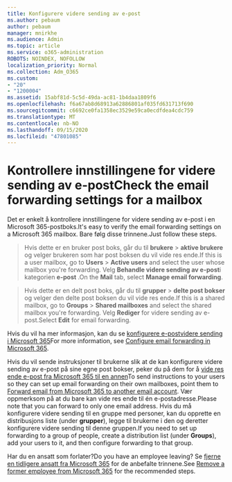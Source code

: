 ```yaml
---
title: Konfigurere videre sending av e-post
ms.author: pebaum
author: pebaum
manager: mnirkhe
ms.audience: Admin
ms.topic: article
ms.service: o365-administration
ROBOTS: NOINDEX, NOFOLLOW
localization_priority: Normal
ms.collection: Adm_O365
ms.custom:
- "20"
- "1200004"
ms.assetid: 15abf81d-5c5d-49da-ac81-1b4daa1809f6
ms.openlocfilehash: f6a67ab8d68913a62886801af035fd631713f690
ms.sourcegitcommit: c6692ce0fa1358ec3529e59ca0ecdfdea4cdc759
ms.translationtype: MT
ms.contentlocale: nb-NO
ms.lasthandoff: 09/15/2020
ms.locfileid: "47801085"
---
```

# <a name="check-the-email-forwarding-settings-for-a-mailbox"></a><span data-ttu-id="25724-102">Kontrollere innstillingene for videre sending av e-post</span><span class="sxs-lookup"><span data-stu-id="25724-102">Check the email forwarding settings for a mailbox</span></span>

<span data-ttu-id="25724-103">Det er enkelt å kontrollere innstillingene for videre sending av e-post i en Microsoft 365-postboks.</span><span class="sxs-lookup"><span data-stu-id="25724-103">It's easy to verify the email forwarding settings on a Microsoft 365 mailbox.</span></span> <span data-ttu-id="25724-104">Bare følg disse trinnene.</span><span class="sxs-lookup"><span data-stu-id="25724-104">Just follow these steps.</span></span>
  
> <span data-ttu-id="25724-105">Hvis dette er en bruker post boks, går du til **brukere** \> **aktive brukere** og velger brukeren som har post boksen du vil vide res ende.</span><span class="sxs-lookup"><span data-stu-id="25724-105">If this is a user mailbox, go to **Users** \> **Active users** and select the user whose mailbox you're forwarding.</span></span> <span data-ttu-id="25724-106">Velg **Behandle videre sending av e-post**i kategorien **e-post** .</span><span class="sxs-lookup"><span data-stu-id="25724-106">On the **Mail** tab, select **Manage email forwarding**.</span></span>

> <span data-ttu-id="25724-107">Hvis dette er en delt post boks, går du til **grupper** \> **delte post bokser** og velger den delte post boksen du vil vide res ende.</span><span class="sxs-lookup"><span data-stu-id="25724-107">If this is a shared mailbox, go to **Groups** \> **Shared mailboxes** and select the shared mailbox you're forwarding.</span></span> <span data-ttu-id="25724-108">Velg **Rediger** for videre sending av e-post.</span><span class="sxs-lookup"><span data-stu-id="25724-108">Select **Edit** for email forwarding.</span></span>

<span data-ttu-id="25724-109">Hvis du vil ha mer informasjon, kan du se [konfigurere e-postvidere sending i Microsoft 365](https://docs.microsoft.com/microsoft-365/admin/email/configure-email-forwarding)</span><span class="sxs-lookup"><span data-stu-id="25724-109">For more information, see [Configure email forwarding in Microsoft 365](https://docs.microsoft.com/microsoft-365/admin/email/configure-email-forwarding).</span></span>
  
<span data-ttu-id="25724-110">Hvis du vil sende instruksjoner til brukerne slik at de kan konfigurere videre sending av e-post på sine egne post bokser, peker du på dem for å [vide res ende e-post fra Microsoft 365 til en annen](https://support.office.com/article/Forward-email-from-Office-365-to-another-email-account-1ed4ee1e-74f8-4f53-a174-86b748ff6a0e)</span><span class="sxs-lookup"><span data-stu-id="25724-110">To send instructions to your users so they can set up email forwarding on their own mailboxes, point them to [Forward email from Microsoft 365 to another email account](https://support.office.com/article/Forward-email-from-Office-365-to-another-email-account-1ed4ee1e-74f8-4f53-a174-86b748ff6a0e).</span></span> <span data-ttu-id="25724-111">Vær oppmerksom på at du bare kan vide res ende til én e-postadresse.</span><span class="sxs-lookup"><span data-stu-id="25724-111">Please note that you can forward to only one email address.</span></span> <span data-ttu-id="25724-112">Hvis du må konfigurere videre sending til en gruppe med personer, kan du opprette en distribusjons liste (under **grupper**), legge til brukerne i den og deretter konfigurere videre sending til denne gruppen.</span><span class="sxs-lookup"><span data-stu-id="25724-112">If you need to set up forwarding to a group of people, create a distribution list (under **Groups**), add your users to it, and then configure forwarding to that group.</span></span>
  
<span data-ttu-id="25724-113">Har du en ansatt som forlater?</span><span class="sxs-lookup"><span data-stu-id="25724-113">Do you have an employee leaving?</span></span> <span data-ttu-id="25724-114">Se [fjerne en tidligere ansatt fra Microsoft 365](https://docs.microsoft.com/microsoft-365/admin/add-users/remove-former-employee) for de anbefalte trinnene.</span><span class="sxs-lookup"><span data-stu-id="25724-114">See [Remove a former employee from Microsoft 365](https://docs.microsoft.com/microsoft-365/admin/add-users/remove-former-employee) for the recommended steps.</span></span>